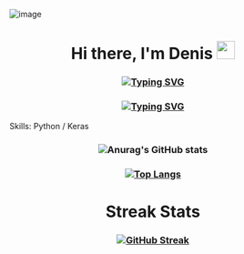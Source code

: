 ![image](https://user-images.githubusercontent.com/25536017/159154680-118d8e62-8d62-42fa-b9eb-8932b6e6a928.png)


<h1 align="center">Hi there, I'm Denis</a> 
<img src="https://github.com/blackcater/blackcater/raw/main/images/Hi.gif" height="32"/></h1>
<h3 align="center">
  
  [![Typing SVG](https://readme-typing-svg.herokuapp.com?color=B1F705&center=true&width=450&lines=Machine+Learning+Engineer+from+Russia)](https://git.io/typing-svg)
  
</h3>
<h3 align="center">
  
  [![Typing SVG](https://readme-typing-svg.herokuapp.com?color=05F794&center=true&lines=Welcome+to+my+profile!+)](https://git.io/typing-svg)
  
</h3>

Skills: Python / Keras

<h3 align="center">
  
![Anurag's GitHub stats](https://github-readme-stats.vercel.app/api?username=dkurbatovv&show_icons=true&theme=radical)
  
</h3>

<h3 align="center">

[![Top Langs](https://github-readme-stats.vercel.app/api/top-langs/?username=dkurbatovv&layout=compact)](https://github.com/dkurbatovv/github-readme-stats)

</h3>

  <h1 align="center">Streak Stats</h1>
<h3 align="center">
  
[![GitHub Streak](http://github-readme-streak-stats.herokuapp.com?user=dkurbatovv&theme=cobalt&hide_border=true&date_format=M%20j%5B%2C%20Y%5D)](https://git.io/streak-stats)
  
</h3>
